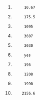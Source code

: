 1)			10.67
2)			175.5
3)			1095
4)			3607
5)			3030
6)			yes
7)			196
8)			1208			
9)			1990
10)			2156.6